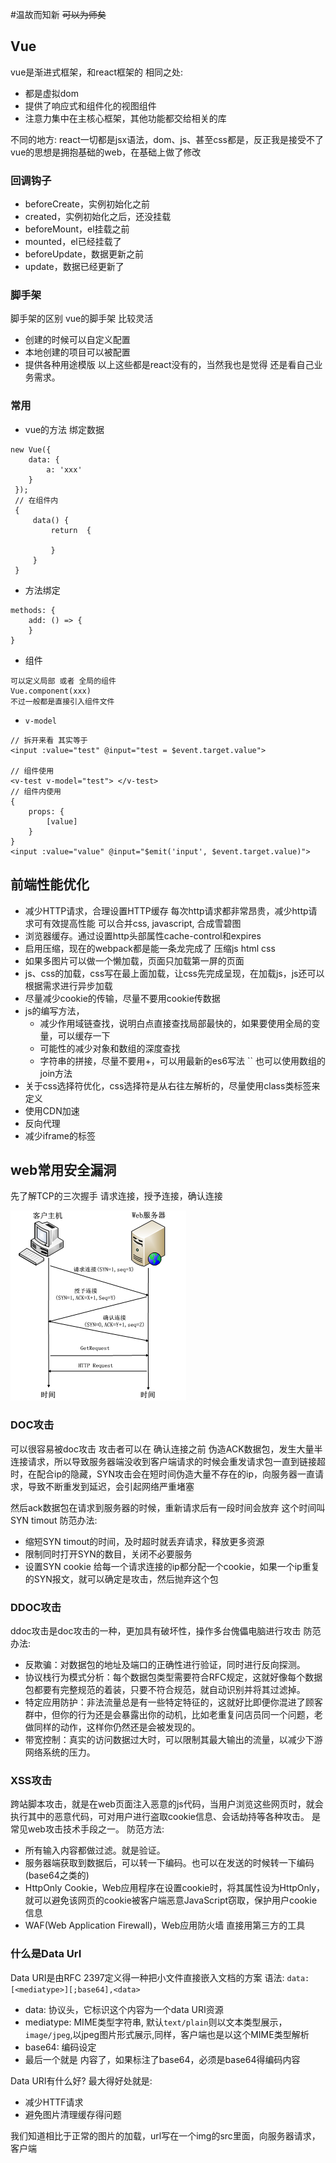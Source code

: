 #温故而知新
~~可以为师矣~~

## Vue
vue是渐进式框架，和react框架的
相同之处:
* 都是虚拟dom
* 提供了响应式和组件化的视图组件
* 注意力集中在主核心框架，其他功能都交给相关的库

不同的地方:
react一切都是jsx语法，dom、js、甚至css都是，反正我是接受不了
vue的思想是拥抱基础的web，在基础上做了修改

### 回调钩子
* beforeCreate，实例初始化之前
* created，实例初始化之后，还没挂载
* beforeMount，el挂载之前
* mounted，el已经挂载了
* beforeUpdate，数据更新之前
* update，数据已经更新了

### 脚手架
脚手架的区别
vue的脚手架 比较灵活
* 创建的时候可以自定义配置
* 本地创建的项目可以被配置
* 提供各种用途模版
以上这些都是react没有的，当然我也是觉得 还是看自己业务需求。

### 常用
* vue的方法 绑定数据
```
new Vue({
    data: {
        a: 'xxx'
    }    
 });
 // 在组件内
 {
     data() {
         return  {
             
         }
     }
 }
```
* 方法绑定
```
methods: {
    add: () => {
    }
}
```
* 组件
```
可以定义局部 或者 全局的组件
Vue.component(xxx)
不过一般都是直接引入组件文件
```
* `v-model`
```
// 拆开来看 其实等于
<input :value="test" @input="test = $event.target.value">

// 组件使用 
<v-test v-model="test"> </v-test>
// 组件内使用
{
    props: {
        [value] 
    }
}
<input :value="value" @input="$emit('input', $event.target.value)">
```

## 前端性能优化
* 减少HTTP请求，合理设置HTTP缓存
    每次http请求都非常昂贵，减少http请求可有效提高性能
    可以合并css, javascript, 合成雪碧图
* 浏览器缓存。通过设置http头部属性cache-control和expires
* 启用压缩，现在的webpack都是能一条龙完成了 压缩js html css
* 如果多图片可以做一个懒加载，页面只加载第一屏的页面
* js、css的加载，css写在最上面加载，让css先完成呈现，在加载js，js还可以根据需求进行异步加载
* 尽量减少cookie的传输，尽量不要用cookie传数据
* js的编写方法，
    - 减少作用域链查找，说明白点直接查找局部最快的，如果要使用全局的变量，可以缓存一下
    - 可能性的减少对象和数组的深度查找
    - 字符串的拼接，尽量不要用+，可以用最新的es6写法 `` 也可以使用数组的join方法
* 关于css选择符优化，css选择符是从右往左解析的，尽量使用class类标签来定义
* 使用CDN加速
* 反向代理
* 减少iframe的标签

## web常用安全漏洞

 先了解TCP的三次握手
请求连接，授予连接，确认连接

![](./_image/a2a7803323407c221860f062cc9ee58.png)


### DOC攻击
可以很容易被doc攻击
攻击者可以在 确认连接之前 伪造ACK数据包，发生大量半连接请求，所以导致服务器端没收到客户端请求的时候会重发请求包一直到链接超时，在配合ip的隐藏，SYN攻击会在短时间伪造大量不存在的ip，向服务器一直请求，导致不断重发到延迟，会引起网络严重堵塞

然后ack数据包在请求到服务器的时候，重新请求后有一段时间会放弃 这个时间叫SYN timout
防范办法:
* 缩短SYN timout的时间，及时超时就丢弃请求，释放更多资源
* 限制同时打开SYN的数目，关闭不必要服务
* 设置SYN cookie 给每一个请求连接的ip都分配一个cookie，如果一个ip重复的SYN报文，就可以确定是攻击，然后抛弃这个包

### DDOC攻击
ddoc攻击是doc攻击的一种，更加具有破坏性，操作多台傀儡电脑进行攻击
防范办法:
* 反欺骗：对数据包的地址及端口的正确性进行验证，同时进行反向探测。
* 协议栈行为模式分析：每个数据包类型需要符合RFC规定，这就好像每个数据包都要有完整规范的着装，只要不符合规范，就自动识别并将其过滤掉。
*  特定应用防护：非法流量总是有一些特定特征的，这就好比即便你混进了顾客群中，但你的行为还是会暴露出你的动机，比如老重复问店员同一个问题，老做同样的动作，这样你仍然还是会被发现的。
* 带宽控制：真实的访问数据过大时，可以限制其最大输出的流量，以减少下游网络系统的压力。 


### XSS攻击
跨站脚本攻击，就是在web页面注入恶意的js代码，当用户浏览这些网页时，就会执行其中的恶意代码，可对用户进行盗取cookie信息、会话劫持等各种攻击。
是常见web攻击技术手段之一。
防范方法:
* 所有输入内容都做过滤。就是验证。
* 服务器端获取到数据后，可以转一下编码。也可以在发送的时候转一下编码(base64之类的)
* HttpOnly Cookie，Web应用程序在设置cookie时，将其属性设为HttpOnly，就可以避免该网页的cookie被客户端恶意JavaScript窃取，保护用户cookie信息
* WAF(Web Application Firewall)，Web应用防火墙 直接用第三方的工具

### 什么是Data UrI
Data URI是由RFC 2397定义得一种把小文件直接嵌入文档的方案
语法:
`data:[<mediatype>][;base64],<data>`
* data: 协议头，它标识这个内容为一个data URI资源
* mediatype: MIME类型字符串, 默认`text/plain`则以文本类型展示，`image/jpeg`,以jpeg图片形式展示,同样，客户端也是以这个MIME类型解析
* base64: 编码设定
* 最后一个就是 内容了，如果标注了base64，必须是base64得编码内容

Data URI有什么好?
最大得好处就是:
* 减少HTTF请求
* 避免图片清理缓存得问题

我们知道相比于正常的图片的加载，url写在一个img的src里面，向服务器请求，客户端
